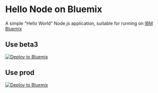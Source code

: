 Hello Node on Bluemix
==================

A simple "Hello World" Node.js application, suitable for running on [IBM Bluemix](https://bluemix.net)

Use beta3
---------

[![Deploy to Bluemix](https://raw.githubusercontent.com/jarthorn/bluemix-sample-node-app/master/public/deploy2bluemix.png)](https://beta3.hub.jazz.net/code/cfui/bluemix/deploy.html?Repository=https://github.com/jarthorn/bluemix-sample-node-app.git)

Use prod
-------------------

[![Deploy to Bluemix](https://raw.githubusercontent.com/jarthorn/bluemix-sample-node-app/master/public/deploy2bluemix.png)](https://hub.jazz.net/code/cfui/bluemix/deploy.html?Repository=https://github.com/jarthorn/bluemix-sample-node-app.git)

